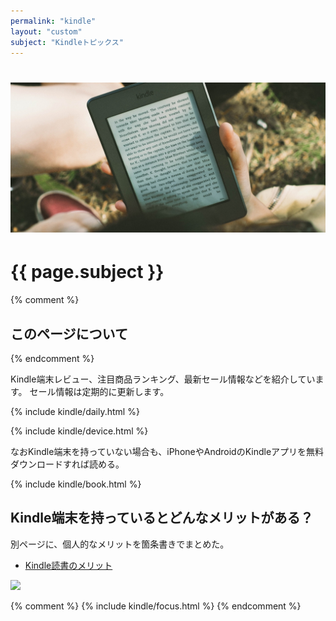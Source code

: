 ```yaml
---
permalink: "kindle"
layout: "custom"
subject: "Kindleトピックス"
---
```


<h1 id="sitecover"><img src="/asset/image/layout/kindle/cover.jpg" class="fullwidth"></h1>

<h1 id="kindlesitename">{{ page.subject }}</h1>

{% comment %}
## このページについて
{% endcomment %}

Kindle端末レビュー、注目商品ランキング、最新セール情報などを紹介しています。
セール情報は定期的に更新します。

{% include kindle/daily.html %}

{% include kindle/device.html %}

なおKindle端末を持っていない場合も、iPhoneやAndroidのKindleアプリを無料ダウンロードすれば読める。

{% include kindle/book.html %}

## Kindle端末を持っているとどんなメリットがある？

別ページに、個人的なメリットを箇条書きでまとめた。

- [Kindle読書のメリット](63)

<img src="https://secure.moshimo.com/af/i/impression?a_id=628189&amp;p_id=170&amp;pc_id=185&amp;pl_id=4062" class="impression" />

{% comment %}
{% include kindle/focus.html %}
{% endcomment %}
